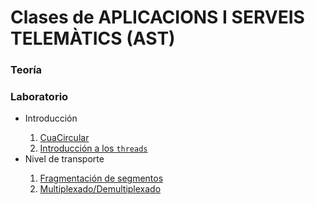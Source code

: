# Clases de APLICACIONS I SERVEIS TELEMÀTICS (AST)

### Teoría


### Laboratorio 
<ul>
<li>Introducción</li>
<ol type="1">
<li><a href="https://github.com/ElaLIma/ast/tree/master/src/ast/practica1">CuaCircular</a></li>
<li><a href="https://github.com/ElaLIma/ast/tree/master/src/ast/practica2">Introducción a los <code>threads</code></a> </li>
</ol>

<li>Nivel de transporte</li>
<ol type="1">
<li><a href="https://github.com/ElaLIma/ast/tree/master/src/ast/practica3">Fragmentación de segmentos</a></li>
<li><a href="https://github.com/ElaLIma/ast/tree/master/src/ast/practica4">Multiplexado/Demultiplexado</a> </li>
</ol>
</ul>
